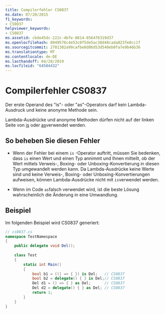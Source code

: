 ```yaml
---
title: Compilerfehler CS0837
ms.date: 07/20/2015
f1_keywords:
- CS0837
helpviewer_keywords:
- CS0837
ms.assetid: cbde45dc-222c-4bfe-8814-856476319d37
ms.openlocfilehash: 8949576c4e53c0f5de5ac38d48cada823fe0cc1f
ms.sourcegitcommit: 2701302a99cafbe0d86d53d540eb0fa7e9b46b36
ms.translationtype: MT
ms.contentlocale: de-DE
ms.lasthandoff: 04/28/2019
ms.locfileid: "64584432"
---
```

# <a name="compiler-error-cs0837"></a>Compilerfehler CS0837
Der erste Operand des "is"- oder "as"-Operators darf kein Lambda-Ausdruck und keine anonyme Methode sein.  
  
 Lambda-Ausdrücke und anonyme Methoden dürfen nicht auf der linken Seite von [is](../../csharp/language-reference/keywords/is.md) oder [as](../../csharp/language-reference/keywords/as.md)verwendet werden.  
  
## <a name="to-correct-this-error"></a>So beheben Sie diesen Fehler  
  
- Wenn der Fehler bei einem `is` -Operator auftritt, müssen Sie bedenken, dass `is` einen Wert und einen Typ annimmt und Ihnen mitteilt, ob der Wert mittels Verweis-, Boxing- oder Unboxing-Konvertierung in diesen Typ umgewandelt werden kann. Da Lambda-Ausdrücke keine Werte sind und keine Verweis-, Boxing- oder Unboxing-Konvertierungen aufweisen, können Lambda-Ausdrücke nicht mit `is`verwendet werden.  
  
- Wenn im Code `as`falsch verwendet wird, ist die beste Lösung wahrscheinlich die Änderung in eine Umwandlung.  
  
## <a name="example"></a>Beispiel  
 Im folgenden Beispiel wird CS0837 generiert:  
  
```csharp  
// cs0837.cs  
namespace TestNamespace  
{  
    public delegate void Del();  
  
    class Test  
    {  
        static int Main()  
        {  
            bool b1 = (() => { }) is Del;   // CS0837  
            bool b2 = delegate() { } is Del;// CS0837  
            Del d1 = () => { } as Del;      // CS0837  
            Del d2 = delegate() { } as Del; // CS0837  
            return 1;  
        }  
    }  
}  
```
